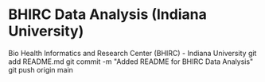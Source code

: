 # BHIRC Data Analysis (Indiana University)
 Bio Health Informatics and Research Center (BHIRC) - Indiana University
git add README.md
git commit -m "Added README for BHIRC Data Analysis"
git push origin main
